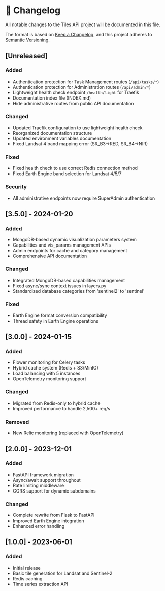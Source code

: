 # 📝 Changelog

All notable changes to the Tiles API project will be documented in this file.

The format is based on [Keep a Changelog](https://keepachangelog.com/en/1.0.0/),
and this project adheres to [Semantic Versioning](https://semver.org/spec/v2.0.0.html).

## [Unreleased]

### Added
- Authentication protection for Task Management routes (`/api/tasks/*`)
- Authentication protection for Administration routes (`/api/admin/*`)
- Lightweight health check endpoint `/health/light` for Traefik
- Documentation index file (INDEX.md)
- Hide administrative routes from public API documentation

### Changed
- Updated Traefik configuration to use lightweight health check
- Reorganized documentation structure
- Updated environment variables documentation
- Fixed Landsat 4 band mapping error (SR_B3→RED, SR_B4→NIR)

### Fixed
- Fixed health check to use correct Redis connection method
- Fixed Earth Engine band selection for Landsat 4/5/7

### Security
- All administrative endpoints now require SuperAdmin authentication

## [3.5.0] - 2024-01-20

### Added
- MongoDB-based dynamic visualization parameters system
- Capabilities and vis_params management APIs
- Admin endpoints for cache and category management
- Comprehensive API documentation

### Changed
- Integrated MongoDB-based capabilities management
- Fixed async/sync context issues in layers.py
- Standardized database categories from 'sentinel2' to 'sentinel'

### Fixed
- Earth Engine format conversion compatibility
- Thread safety in Earth Engine operations

## [3.0.0] - 2024-01-15

### Added
- Flower monitoring for Celery tasks
- Hybrid cache system (Redis + S3/MinIO)
- Load balancing with 5 instances
- OpenTelemetry monitoring support

### Changed
- Migrated from Redis-only to hybrid cache
- Improved performance to handle 2,500+ req/s

### Removed
- New Relic monitoring (replaced with OpenTelemetry)

## [2.0.0] - 2023-12-01

### Added
- FastAPI framework migration
- Async/await support throughout
- Rate limiting middleware
- CORS support for dynamic subdomains

### Changed
- Complete rewrite from Flask to FastAPI
- Improved Earth Engine integration
- Enhanced error handling

## [1.0.0] - 2023-06-01

### Added
- Initial release
- Basic tile generation for Landsat and Sentinel-2
- Redis caching
- Time series extraction API